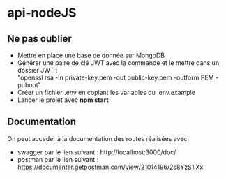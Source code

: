 # api-nodeJS

## Ne pas oublier
- Mettre en place une base de donnée sur MongoDB
- Générer une paire de clé JWT avec la commande et le mettre dans un dossier JWT :<br> "openssl rsa -in private-key.pem -out public-key.pem -outform PEM -pubout"
- Créer un fichier .env en copiant les variables du .env.example
- Lancer le projet avec **npm start**

## Documentation
On peut acceder à la documentation des routes réalisées avec
- swagger par le lien suivant : http://localhost:3000/doc/
- postman par le lien suivant : https://documenter.getpostman.com/view/21014196/2s8YzS1iXx
